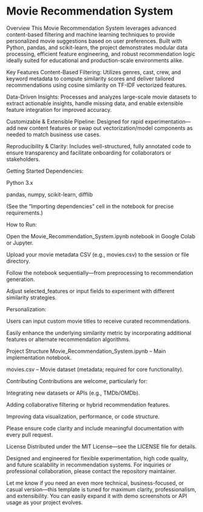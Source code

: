 # Movie Recommendation System
Overview
This Movie Recommendation System leverages advanced content-based filtering and machine learning techniques to provide personalized movie suggestions based on user preferences. Built with Python, pandas, and scikit-learn, the project demonstrates modular data processing, efficient feature engineering, and robust recommendation logic ideally suited for educational and production-scale environments alike.

Key Features
Content-Based Filtering:
Utilizes genres, cast, crew, and keyword metadata to compute similarity scores and deliver tailored recommendations using cosine similarity on TF-IDF vectorized features.

Data-Driven Insights:
Processes and analyzes large-scale movie datasets to extract actionable insights, handle missing data, and enable extensible feature integration for improved accuracy.

Customizable & Extensible Pipeline:
Designed for rapid experimentation—add new content features or swap out vectorization/model components as needed to match business use cases.

Reproducibility & Clarity:
Includes well-structured, fully annotated code to ensure transparency and facilitate onboarding for collaborators or stakeholders.

Getting Started
Dependencies:

Python 3.x

pandas, numpy, scikit-learn, difflib

(See the “Importing dependencies” cell in the notebook for precise requirements.)

How to Run:

Open the Movie_Recommendation_System.ipynb notebook in Google Colab or Jupyter.

Upload your movie metadata CSV (e.g., movies.csv) to the session or file directory.

Follow the notebook sequentially—from preprocessing to recommendation generation.

Adjust selected_features or input fields to experiment with different similarity strategies.

Personalization:

Users can input custom movie titles to receive curated recommendations.

Easily enhance the underlying similarity metric by incorporating additional features or alternate recommendation algorithms.

Project Structure
Movie_Recommendation_System.ipynb – Main implementation notebook.

movies.csv – Movie dataset (metadata; required for core functionality).

Contributing
Contributions are welcome, particularly for:

Integrating new datasets or APIs (e.g., TMDb/OMDb).

Adding collaborative filtering or hybrid recommendation features.

Improving data visualization, performance, or code structure.

Please ensure code clarity and include meaningful documentation with every pull request.

License
Distributed under the MIT License—see the LICENSE file for details.

Designed and engineered for flexible experimentation, high code quality, and future scalability in recommendation systems. For inquiries or professional collaboration, please contact the repository maintainer.

Let me know if you need an even more technical, business-focused, or casual version—this template is tuned for maximum clarity, professionalism, and extensibility. You can easily expand it with demo screenshots or API usage as your project evolves.

